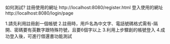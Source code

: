 如何測試?
註冊使用的網址 http://localhost:8080/register.html
登入使用的網址 http://localhost:8080/login/page

1.請先利用註冊創一個帳號
2.註冊時，用戶名為中文字、電話號碼格式需有-隔開、密碼要有英數字跟特殊符號，且要6個字以上
3.利用上步驟創的帳號登入
4.成功登入後，可進行借還書功能測試
